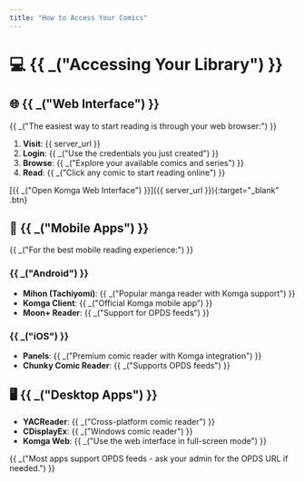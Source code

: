 ```yaml
---
title: "How to Access Your Comics"
---
```


# 💻 {{ _("Accessing Your Library") }}

## 🌐 {{ _("Web Interface") }}

{{ _("The easiest way to start reading is through your web browser:") }}

1. **Visit**: {{ server_url }}
2. **Login**: {{ _("Use the credentials you just created") }}
3. **Browse**: {{ _("Explore your available comics and series") }}
4. **Read**: {{ _("Click any comic to start reading online") }}

[{{ _("Open Komga Web Interface") }}]({{ server_url }}){:target="_blank" .btn}

## 📱 {{ _("Mobile Apps") }}

{{ _("For the best mobile reading experience:") }}

### {{ _("Android") }}
- **Mihon (Tachiyomi)**: {{ _("Popular manga reader with Komga support") }}
- **Komga Client**: {{ _("Official Komga mobile app") }}
- **Moon+ Reader**: {{ _("Support for OPDS feeds") }}

### {{ _("iOS") }}
- **Panels**: {{ _("Premium comic reader with Komga integration") }}
- **Chunky Comic Reader**: {{ _("Supports OPDS feeds") }}

## 🖥️ {{ _("Desktop Apps") }}

- **YACReader**: {{ _("Cross-platform comic reader") }}
- **CDisplayEx**: {{ _("Windows comic reader") }}
- **Komga Web**: {{ _("Use the web interface in full-screen mode") }}

{{ _("Most apps support OPDS feeds - ask your admin for the OPDS URL if needed.") }} 
